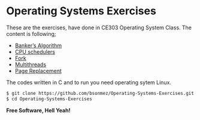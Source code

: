 # Operating Systems Exercises

These are the exercises, have done in CE303 Operating System Class.
The content is following;

  - [Banker’s Algorithm](https://github.com/bsonmez/Operating-Systems-Exercises/tree/master/Banker%E2%80%99s%20Algorithm)
  - [CPU schedulers](https://github.com/bsonmez/Operating-Systems-Exercises/tree/master/CPU%20schedulers)
  - [Fork](https://github.com/bsonmez/Operating-Systems-Exercises/tree/master/Fork)
  - [Multithreads](https://github.com/bsonmez/Operating-Systems-Exercises/tree/master/Multithreads)
  - [Page Replacement](https://github.com/bsonmez/Operating-Systems-Exercises/tree/master/Page%20Replacement)

The codes written in C and to run you need operating sytem Linux.

```sh
$ git clone https://github.com/bsonmez/Operating-Systems-Exercises.git
$ cd Operating-Systems-Exercises
```


**Free Software, Hell Yeah!**

